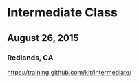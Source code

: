 # Intermediate Class
## August 26, 2015
### Redlands, CA

https://training.github.com/kit/intermediate/
